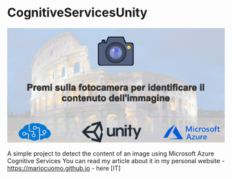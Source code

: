 # CognitiveServicesUnity
![Cognitive Services Unity](https://github.com/mariocuomo/CognitiveServicesUnity/blob/master/CatturaCognitive.PNG)

A simple project to detect the content of an image using Microsoft Azure Cognitive Services
You can read my article about it in my personal website - https://mariocuomo.github.io - here [IT]

